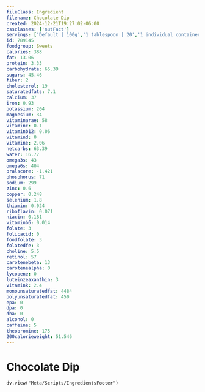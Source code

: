 ```yaml
---
fileClass: Ingredient
filename: Chocolate Dip
created: 2024-12-21T19:27:02-06:00
cssclasses: ['nutFact']
servings: ['Default | 100g','1 tablespoon | 20','1 individual container | 70']
id: 789145
foodgroup: Sweets
calories: 388
fat: 13.06
protein: 3.33
carbohydrate: 65.39
sugars: 45.46
fiber: 2
cholesterol: 19
saturatedfats: 7.1
calcium: 37
iron: 0.93
potassium: 204
magnesium: 34
vitaminarae: 58
vitaminc: 0.1
vitaminb12: 0.06
vitamind: 0
vitamine: 2.06
netcarbs: 63.39
water: 16.77
omega3s: 43
omega6s: 404
pralscore: -1.421
phosphorus: 71
sodium: 299
zinc: 0.6
copper: 0.248
selenium: 1.8
thiamin: 0.024
riboflavin: 0.071
niacin: 0.181
vitaminb6: 0.014
folate: 3
folicacid: 0
foodfolate: 3
folatedfe: 3
choline: 5.5
retinol: 57
carotenebeta: 13
carotenealpha: 0
lycopene: 0
luteinzeaxanthin: 3
vitamink: 2.4
monounsaturatedfat: 4484
polyunsaturatedfat: 450
epa: 0
dpa: 0
dha: 0
alcohol: 0
caffeine: 5
theobromine: 175
200calorieweight: 51.546
---
```


# Chocolate Dip

```dataviewjs
dv.view("Meta/Scripts/IngredientsFooter")
```